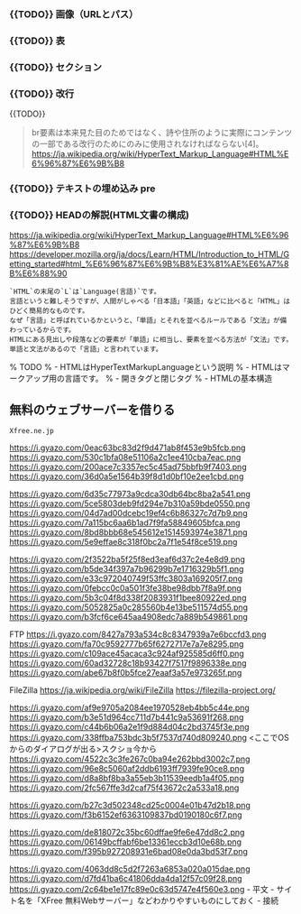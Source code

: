### {{TODO}} 画像（URLとパス）
### {{TODO}} 表
### {{TODO}} セクション
### {{TODO}} 改行
{{TODO}}
> br要素は本来見た目のためではなく、詩や住所のように実際にコンテンツの一部である改行のためにのみに使用されなければならない[4]。
> https://ja.wikipedia.org/wiki/HyperText_Markup_Language#HTML%E6%96%87%E6%9B%B8
### {{TODO}} テキストの埋め込み pre

### {{TODO}} HEADの解説(HTML文書の構成)
https://ja.wikipedia.org/wiki/HyperText_Markup_Language#HTML%E6%96%87%E6%9B%B8
https://developer.mozilla.org/ja/docs/Learn/HTML/Introduction_to_HTML/Getting_started#html_%E6%96%87%E6%9B%B8%E3%81%AE%E6%A7%8B%E6%88%90

```{tip} コンピューター言語は自然言語ほど難しくはない
`HTML`の末尾の`L`は`Language(言語)`です。
言語というと難しそうですが、人間がしゃべる「日本語」「英語」などに比べると「HTML」はひどく簡易的なものです。
なぜ「言語」と呼ばれているかというと、「単語」とそれを並べるルールである「文法」が備わっているからです。
HTMLにある見出しや段落などの要素が「単語」に相当し、要素を並べる方法が「文法」です。
単語と文法があるので「言語」と言われています。
```

% TODO
% - HTMLはHyperTextMarkupLanguageという説明
% - HTMLはマークアップ用の言語です。
% - 開きタグと閉じタグ
% - HTMLの基本構造


## 無料のウェブサーバーを借りる

```{figure} https://i.gyazo.com/942959f998656e4003efbb31c14c02c3.png
Xfree.ne.jp
```

https://i.gyazo.com/0eac63bc83d2f9d471ab8f453e9b5fcb.png
https://i.gyazo.com/530c1bfa08e51106a2c1ee410cba7eac.png
https://i.gyazo.com/200ace7c3357ec5c45ad75bbfb9f7403.png
https://i.gyazo.com/36d0a5e1564b39f8d1d0bf10e2ee1cbd.png


https://i.gyazo.com/6d35c77973a9cdca30db64bc8ba2a541.png
https://i.gyazo.com/5ce5803deb9fd294e7b310a59bde0550.png
https://i.gyazo.com/04d7ad00dcebc19ef4c6b86327c7d7b9.png
https://i.gyazo.com/7a115bc6aa6b1ad7f9fa58849605bfca.png
https://i.gyazo.com/8bd8bbb68e545612e1514593974e3871.png
https://i.gyazo.com/5e9effae8c318f0bc2a7f1e54f8ce519.png

https://i.gyazo.com/2f3522ba5f25f8ed3eaf6d37c2e4e8d9.png
https://i.gyazo.com/b5de34f397a7b96299b7e1716329b5f1.png
https://i.gyazo.com/e33c972040749f53ffc3803a169205f7.png
https://i.gyazo.com/0febcc0c0a501f3fe38be98dbb7f8a9f.png
https://i.gyazo.com/5b3c04f8d338f2083931f1bee80922ed.png
https://i.gyazo.com/5052825a0c285560b4e13be511574d55.png
https://i.gyazo.com/b3fcf6ce645aa4908edc7a889b549861.png

FTP
https://i.gyazo.com/8427a793a534c8c8347939a7e6bccfd3.png
https://i.gyazo.com/fa70c9592777b65f6272717e7a7e8295.png
https://i.gyazo.com/c109ace45acaca3c924af925585d6ff0.png
https://i.gyazo.com/60ad32728c18b93427f7517f9896338e.png
https://i.gyazo.com/abe67b8f0b5fce27eaaf3a57e973265f.png

FileZilla
https://ja.wikipedia.org/wiki/FileZilla
https://filezilla-project.org/

https://i.gyazo.com/af9e9705a2084ee1970528eb4bb5c44e.png
https://i.gyazo.com/b3e51d964cc711d7b441c9a53691f268.png
https://i.gyazo.com/c44b6b06a2e1f9d884d04c2bd3745f3e.png
https://i.gyazo.com/338ffba753bdc3b5f7537d740d809240.png
<ここでOSからのダイアログが出る>スクショ今から
https://i.gyazo.com/4522c3c3fe267c0ba94e262bbd3002c7.png
https://i.gyazo.com/96e8c5060af2ddb6193ff7939fe90ce8.png
https://i.gyazo.com/d8a8bf8ba3a55eb3b11539eedb1a4f05.png
https://i.gyazo.com/2fc567ffe3d2caf75f43672c2a533a18.png

https://i.gyazo.com/b27c3d502348cd25c0004e01b47d2b18.png
https://i.gyazo.com/f3b6152ef6363109837bd0190180c6f7.png

https://i.gyazo.com/de818072c35bc60dffae9fe6e47dd8c2.png
https://i.gyazo.com/06149bcffabf6be13361eccb3d10e68b.png
https://i.gyazo.com/f395b927208931e6bad08e0da3bd53f7.png

https://i.gyazo.com/4063dd8c5d2f7263a6853a020a015dae.png
https://i.gyazo.com/d7fd41ba6c41806dda4da12f57c09f28.png
https://i.gyazo.com/2c64be1e17fc89e0c63d5747e4f560e3.png
	- 平文
    - サイト名を「XFree 無料Webサーバー」などわかりやすいものにしておく
	- 接続


